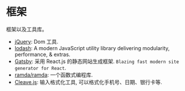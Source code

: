 # 框架

框架以及工具库。

* [jQuery](https://github.com/jquery/jquery): Dom 工具.
* [lodash](https://github.com/lodash/lodash): A modern JavaScript utility library delivering modularity, performance, & extras.
* [Gatsby](https://github.com/gatsbyjs/gatsby): 采用 React.js 的静态网站生成框架. `Blazing fast modern site generator for React`.
* [ramda/ramda](https://github.com/ramda/ramda): 一个函数式编程库.
* [Cleave.js](https://github.com/nosir/cleave.js): 输入格式化工具, 可以格式化手机号、日期、银行卡等.
